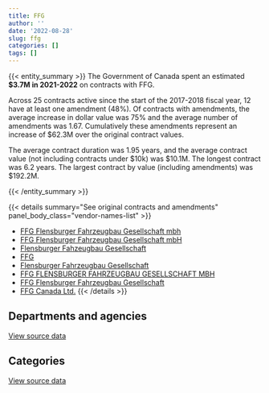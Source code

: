 ```yaml
---
title: FFG
author: ''
date: '2022-08-28'
slug: ffg
categories: []
tags: []
---
```


<script src="/rmarkdown-libs/htmlwidgets/htmlwidgets.js"></script>
<link href="/rmarkdown-libs/datatables-css/datatables-crosstalk.css" rel="stylesheet" />
<script src="/rmarkdown-libs/datatables-binding/datatables.js"></script>
<script src="/rmarkdown-libs/jquery/jquery-3.6.0.min.js"></script>
<link href="/rmarkdown-libs/dt-core-bootstrap/css/dataTables.bootstrap.min.css" rel="stylesheet" />
<link href="/rmarkdown-libs/dt-core-bootstrap/css/dataTables.bootstrap.extra.css" rel="stylesheet" />
<script src="/rmarkdown-libs/dt-core-bootstrap/js/jquery.dataTables.min.js"></script>
<script src="/rmarkdown-libs/dt-core-bootstrap/js/dataTables.bootstrap.min.js"></script>
<link href="/rmarkdown-libs/crosstalk/css/crosstalk.min.css" rel="stylesheet" />
<script src="/rmarkdown-libs/crosstalk/js/crosstalk.min.js"></script>
<script src="/rmarkdown-libs/htmlwidgets/htmlwidgets.js"></script>
<link href="/rmarkdown-libs/datatables-css/datatables-crosstalk.css" rel="stylesheet" />
<script src="/rmarkdown-libs/datatables-binding/datatables.js"></script>
<script src="/rmarkdown-libs/jquery/jquery-3.6.0.min.js"></script>
<link href="/rmarkdown-libs/dt-core-bootstrap/css/dataTables.bootstrap.min.css" rel="stylesheet" />
<link href="/rmarkdown-libs/dt-core-bootstrap/css/dataTables.bootstrap.extra.css" rel="stylesheet" />
<script src="/rmarkdown-libs/dt-core-bootstrap/js/jquery.dataTables.min.js"></script>
<script src="/rmarkdown-libs/dt-core-bootstrap/js/dataTables.bootstrap.min.js"></script>
<link href="/rmarkdown-libs/crosstalk/css/crosstalk.min.css" rel="stylesheet" />
<script src="/rmarkdown-libs/crosstalk/js/crosstalk.min.js"></script>

{{< entity_summary >}}
The Government of Canada spent an estimated **\$3.7M in 2021-2022** on contracts with FFG.

Across 25 contracts active since the start of the 2017-2018 fiscal year, 12 have at least one amendment (48%). Of contracts with amendments, the average increase in dollar value was 75% and the average number of amendments was 1.67. Cumulatively these amendments represent an increase of \$62.3M over the original contract values.

The average contract duration was 1.95 years, and the average contract value (not including contracts under \$10k) was \$10.1M. The longest contract was 6.2 years. The largest contract by value (including amendments) was \$192.2M.

{{< /entity_summary >}}

{{< details summary="See original contracts and amendments" panel_body_class="vendor-names-list" >}}
- [FFG Flensburger Fahrzeugbau Gesellschaft mbh](https://search.open.canada.ca/en/ct/?sort=contract_value_f%20desc&page=1&search_text=%22FFG%20Flensburger%20Fahrzeugbau%20Gesellschaft%20mbh%22)
- [FFG Flensburger Fahrzeugbau Gesellschaft mbH](https://search.open.canada.ca/en/ct/?sort=contract_value_f%20desc&page=1&search_text=%22FFG%20Flensburger%20Fahrzeugbau%20Gesellschaft%20mbH%22)
- [Flensburger Fahzeugbau Gesellschaft](https://search.open.canada.ca/en/ct/?sort=contract_value_f%20desc&page=1&search_text=%22Flensburger%20Fahzeugbau%20Gesellschaft%22)
- [FFG](https://search.open.canada.ca/en/ct/?sort=contract_value_f%20desc&page=1&search_text=%22FFG%22)
- [Flensburger Fahrzeugbau Gesellschaft](https://search.open.canada.ca/en/ct/?sort=contract_value_f%20desc&page=1&search_text=%22Flensburger%20Fahrzeugbau%20Gesellschaft%22)
- [FFG FLENSBURGER FAHRZEUGBAU GESELLSCHAFT MBH](https://search.open.canada.ca/en/ct/?sort=contract_value_f%20desc&page=1&search_text=%22FFG%20FLENSBURGER%20FAHRZEUGBAU%20GESELLSCHAFT%20MBH%22)
- [FFG Flensburger Fahrzeugbau Gesellschaft](https://search.open.canada.ca/en/ct/?sort=contract_value_f%20desc&page=1&search_text=%22FFG%20Flensburger%20Fahrzeugbau%20Gesellschaft%22)
- [FFG Canada Ltd.](https://search.open.canada.ca/en/ct/?sort=contract_value_f%20desc&page=1&search_text=%22FFG%20Canada%20Ltd.%22)
{{< /details >}}

## Departments and agencies

<div id="htmlwidget-1" style="width:100%;height:auto;" class="datatables html-widget"></div>
<script type="application/json" data-for="htmlwidget-1">{"x":{"style":"bootstrap","filter":"none","vertical":false,"data":[["<a href=\"/departments/dnd-mdn/\">National Defence<\/a>"],[16536910.35],[14751929.88],[6463920.15],[3669218.71]],"container":"<table class=\"table table-striped table-hover row-border order-column display\">\n  <thead>\n    <tr>\n      <th>Department<\/th>\n      <th>2018-2019<\/th>\n      <th>2019-2020<\/th>\n      <th>2020-2021<\/th>\n      <th>2021-2022<\/th>\n    <\/tr>\n  <\/thead>\n<\/table>","options":{"order":[[4,"desc"]],"pageLength":10,"autoWidth":true,"columnDefs":[{"targets":1,"render":"function(data, type, row, meta) {\n    return type !== 'display' ? data : DTWidget.formatCurrency(data, \"$\", 2, 3, \",\", \".\", true, null);\n  }"},{"targets":2,"render":"function(data, type, row, meta) {\n    return type !== 'display' ? data : DTWidget.formatCurrency(data, \"$\", 2, 3, \",\", \".\", true, null);\n  }"},{"targets":3,"render":"function(data, type, row, meta) {\n    return type !== 'display' ? data : DTWidget.formatCurrency(data, \"$\", 2, 3, \",\", \".\", true, null);\n  }"},{"targets":4,"render":"function(data, type, row, meta) {\n    return type !== 'display' ? data : DTWidget.formatCurrency(data, \"$\", 2, 3, \",\", \".\", true, null);\n  }"},{"width":"16%","targets":[1,2,3,4]},{"className":"dt-right","targets":[1,2,3,4]}],"orderClasses":false}},"evals":["options.columnDefs.0.render","options.columnDefs.1.render","options.columnDefs.2.render","options.columnDefs.3.render"],"jsHooks":[]}</script>
<p class="text-right">
<a href="https://github.com/GoC-Spending/contracts-data/tree/main/data/out/vendors/ffg/summary_by_fiscal_year_by_department.csv" class="source-data-link btn btn-link">View source data</a>
</p>

## Categories

<div id="htmlwidget-2" style="width:100%;height:auto;" class="datatables html-widget"></div>
<script type="application/json" data-for="htmlwidget-2">{"x":{"style":"bootstrap","filter":"none","vertical":false,"data":[["<a href=\"/categories/facilities_and_construction/\">Facilities and construction<\/a>","<a href=\"/categories/defence/\">Defence<\/a>","<a href=\"/categories/industrial_products_and_services/\">Industrial products and services<\/a>"],[1127123.29,7800373.7,7609413.36],[1704657.53,13047272.35,null],[568219.18,5895700.97,null],[null,3669218.71,null]],"container":"<table class=\"table table-striped table-hover row-border order-column display\">\n  <thead>\n    <tr>\n      <th>Category<\/th>\n      <th>2018-2019<\/th>\n      <th>2019-2020<\/th>\n      <th>2020-2021<\/th>\n      <th>2021-2022<\/th>\n    <\/tr>\n  <\/thead>\n<\/table>","options":{"order":[[4,"desc"]],"dom":"t","pageLength":30,"autoWidth":true,"columnDefs":[{"targets":1,"render":"function(data, type, row, meta) {\n    return type !== 'display' ? data : DTWidget.formatCurrency(data, \"$\", 2, 3, \",\", \".\", true, null);\n  }"},{"targets":2,"render":"function(data, type, row, meta) {\n    return type !== 'display' ? data : DTWidget.formatCurrency(data, \"$\", 2, 3, \",\", \".\", true, null);\n  }"},{"targets":3,"render":"function(data, type, row, meta) {\n    return type !== 'display' ? data : DTWidget.formatCurrency(data, \"$\", 2, 3, \",\", \".\", true, null);\n  }"},{"targets":4,"render":"function(data, type, row, meta) {\n    return type !== 'display' ? data : DTWidget.formatCurrency(data, \"$\", 2, 3, \",\", \".\", true, null);\n  }"},{"width":"16%","targets":[1,2,3,4]},{"className":"dt-right","targets":[1,2,3,4]}],"orderClasses":false,"lengthMenu":[10,25,30,50,100]}},"evals":["options.columnDefs.0.render","options.columnDefs.1.render","options.columnDefs.2.render","options.columnDefs.3.render"],"jsHooks":[]}</script>
<p class="text-right">
<a href="https://github.com/GoC-Spending/contracts-data/tree/main/data/out/vendors/ffg/summary_by_fiscal_year_by_category.csv" class="source-data-link btn btn-link">View source data</a>
</p>
